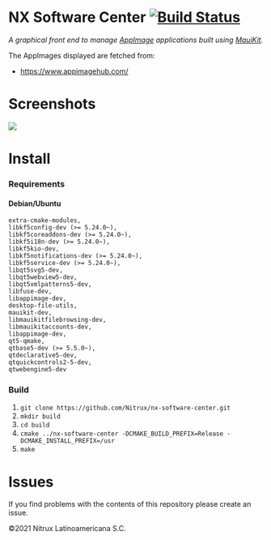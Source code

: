 # NX Software Center [![Build Status](https://travis-ci.org/Nitrux/nx-software-center.svg?branch=master)](https://travis-ci.org/Nitrux/nx-software-center)

_A graphical front end to manage [AppImage](https://appimage.org/) applications built using [MauiKit](https://mauikit.org/)._

The AppImages displayed are fetched from:
* https://www.appimagehub.com/

# Screenshots
 
![](https://user-images.githubusercontent.com/5911329/99120975-c80ecf00-25c9-11eb-8712-7a7c14d3b928.png)

# Install

### Requirements
#### Debian/Ubuntu

```
extra-cmake-modules,
libkf5config-dev (>= 5.24.0~),
libkf5coreaddons-dev (>= 5.24.0~),
libkf5i18n-dev (>= 5.24.0~),
libkf5kio-dev,
libkf5notifications-dev (>= 5.24.0~),
libkf5service-dev (>= 5.24.0~),
libqt5svg5-dev,
libqt5webview5-dev,
libqt5xmlpatterns5-dev,
libfuse-dev,
libappimage-dev,
desktop-file-utils,
mauikit-dev,
libmauikitfilebrowsing-dev,
libmauikitaccounts-dev,
libappimage-dev,
qt5-qmake,
qtbase5-dev (>= 5.5.0~),
qtdeclarative5-dev,
qtquickcontrols2-5-dev,
qtwebengine5-dev
```
 
### Build
 1. `git clone https://github.com/Nitrux/nx-software-center.git` 
 1. `mkdir build`
 1. `cd build`
 1. `cmake ../nx-software-center -DCMAKE_BUILD_PREFIX=Release -DCMAKE_INSTALL_PREFIX=/usr`
 1. `make`

# Issues
If you find problems with the contents of this repository please create an issue.

©2021 Nitrux Latinoamericana S.C.
